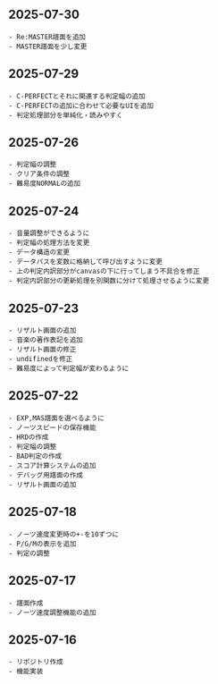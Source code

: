 ## 2025-07-30
    - Re:MASTER譜面を追加
    - MASTER譜面を少し変更
## 2025-07-29
    - C-PERFECTとそれに関連する判定幅の追加
    - C-PERFECTの追加に合わせて必要なUIを追加
    - 判定処理部分を単純化・読みやすく
## 2025-07-26
    - 判定幅の調整
    - クリア条件の調整
    - 難易度NORMALの追加
## 2025-07-24
    - 音量調整ができるように
    - 判定幅の処理方法を変更
    - データ構造の変更
    - データパスを変数に格納して呼び出すように変更
    - 上の判定内訳部分がcanvasの下に行ってしまう不具合を修正
    - 判定内訳部分の更新処理を別関数に分けて処理させるように変更
## 2025-07-23
    - リザルト画面の追加
    - 音楽の著作表記を追加
    - リザルト画面の修正
    - undifinedを修正
    - 難易度によって判定幅が変わるように
## 2025-07-22
    - EXP,MAS譜面を選べるように
    - ノーツスピードの保存機能
    - HRDの作成
    - 判定幅の調整
    - BAD判定の作成
    - スコア計算システムの追加
    - デバッグ用譜面の作成
    - リザルト画面の追加
## 2025-07-18
    - ノーツ速度変更時の+-を10ずつに
    - P/G/Mの表示を追加
    - 判定の調整
## 2025-07-17
    - 譜面作成
    - ノーツ速度調整機能の追加
## 2025-07-16
    - リポジトリ作成
    - 機能実装